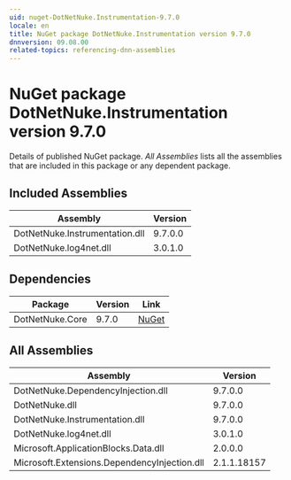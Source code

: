 ```yaml
---
uid: nuget-DotNetNuke.Instrumentation-9.7.0
locale: en
title: NuGet package DotNetNuke.Instrumentation version 9.7.0
dnnversion: 09.08.00
related-topics: referencing-dnn-assemblies
---
```


# NuGet package DotNetNuke.Instrumentation version 9.7.0
Details of published NuGet package.
*All Assemblies* lists all the assemblies that are included in this package or any dependent package.

## Included Assemblies

|Assembly|Version|
|---|---|
|DotNetNuke.Instrumentation.dll|9.7.0.0|
|DotNetNuke.log4net.dll|3.0.1.0|

## Dependencies

|Package|Version|Link|
|---|---|---|
|DotNetNuke.Core|9.7.0|[NuGet](https://www.nuget.org/packages/DotNetNuke.Core/9.7.0)|

## All Assemblies

|Assembly|Version|
|---|---|
|DotNetNuke.DependencyInjection.dll|9.7.0.0|
|DotNetNuke.dll|9.7.0.0|
|DotNetNuke.Instrumentation.dll|9.7.0.0|
|DotNetNuke.log4net.dll|3.0.1.0|
|Microsoft.ApplicationBlocks.Data.dll|2.0.0.0|
|Microsoft.Extensions.DependencyInjection.dll|2.1.1.18157|

